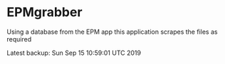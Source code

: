 # EPMgrabber
Using a database from the EPM app this application scrapes the files as required


Latest backup: Sun Sep 15 10:59:01 UTC 2019
